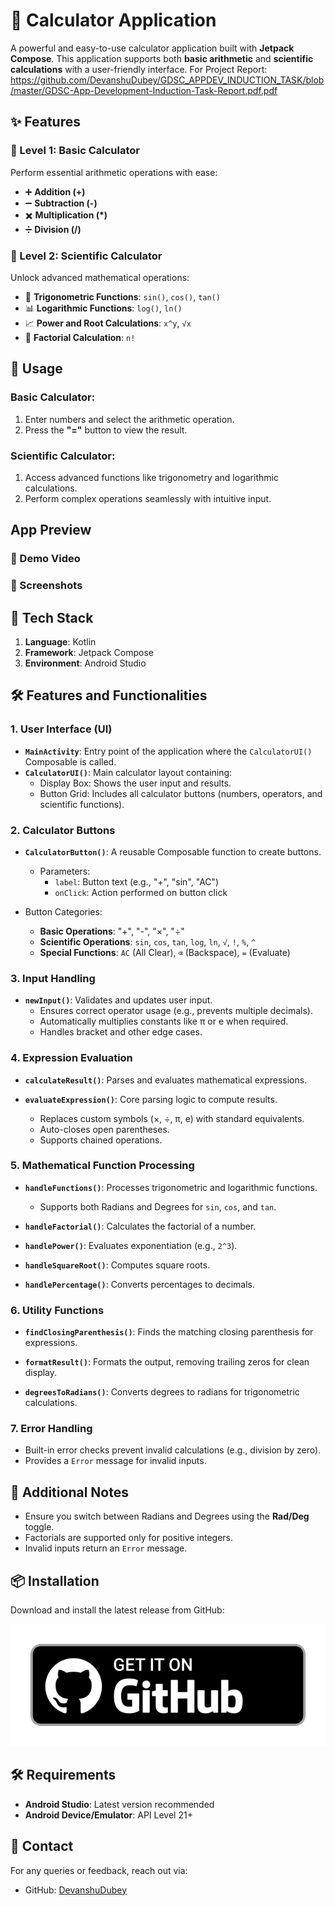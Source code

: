 # 📱 Calculator Application

A powerful and easy-to-use calculator application built with **Jetpack Compose**. This application supports both **basic arithmetic** and **scientific calculations** with a user-friendly interface.
For Project Report: https://github.com/DevanshuDubey/GDSC_APPDEV_INDUCTION_TASK/blob/master/GDSC-App-Development-Induction-Task-Report.pdf.pdf

## ✨ Features

### 🧮 Level 1: Basic Calculator
Perform essential arithmetic operations with ease:

- ➕ **Addition (+)**
- ➖ **Subtraction (-)**
- ✖️ **Multiplication (*)**
- ➗ **Division (/)**

### 🔬 Level 2: Scientific Calculator
Unlock advanced mathematical operations:

- 📐 **Trigonometric Functions**: `sin()`, `cos()`, `tan()`
- 📊 **Logarithmic Functions**: `log()`, `ln()`
- 📈 **Power and Root Calculations**: `x^y`, `√x`
- 🎯 **Factorial Calculation**: `n!`

## 📖 Usage

### Basic Calculator:
1. Enter numbers and select the arithmetic operation.
2. Press the **"="** button to view the result.

### Scientific Calculator:
1. Access advanced functions like trigonometry and logarithmic calculations.
2. Perform complex operations seamlessly with intuitive input.

## App Preview
### 📸 Demo Video
### 📸 Screenshots

## 📂 Tech Stack

1. **Language**: Kotlin
2. **Framework**: Jetpack Compose
3. **Environment**: Android Studio


## 🛠️ Features and Functionalities

### 1. **User Interface (UI)**

- **`MainActivity`**: Entry point of the application where the `CalculatorUI()` Composable is called.
- **`CalculatorUI()`**: Main calculator layout containing:
  - Display Box: Shows the user input and results.
  - Button Grid: Includes all calculator buttons (numbers, operators, and scientific functions).

### 2. **Calculator Buttons**

- **`CalculatorButton()`**: A reusable Composable function to create buttons.
  - Parameters:
    - `label`: Button text (e.g., "+", "sin", "AC")
    - `onClick`: Action performed on button click

- Button Categories:
    - **Basic Operations**: "+", "-", "×", "÷"
    - **Scientific Operations**: `sin`, `cos`, `tan`, `log`, `ln`, `√`, `!`, `%`, `^`
    - **Special Functions**: `AC` (All Clear), `⌫` (Backspace), `=` (Evaluate)

### 3. **Input Handling**

- **`newInput()`**: Validates and updates user input.
  - Ensures correct operator usage (e.g., prevents multiple decimals).
  - Automatically multiplies constants like π or e when required.
  - Handles bracket and other edge cases.

### 4. **Expression Evaluation**

- **`calculateResult()`**: Parses and evaluates mathematical expressions.

- **`evaluateExpression()`**: Core parsing logic to compute results.
  - Replaces custom symbols (×, ÷, π, e) with standard equivalents.
  - Auto-closes open parentheses.
  - Supports chained operations.

### 5. **Mathematical Function Processing**

- **`handleFunctions()`**: Processes trigonometric and logarithmic functions.
  - Supports both Radians and Degrees for `sin`, `cos`, and `tan`.

- **`handleFactorial()`**: Calculates the factorial of a number.

- **`handlePower()`**: Evaluates exponentiation (e.g., `2^3`).

- **`handleSquareRoot()`**: Computes square roots.

- **`handlePercentage()`**: Converts percentages to decimals.

### 6. **Utility Functions**

- **`findClosingParenthesis()`**: Finds the matching closing parenthesis for expressions.

- **`formatResult()`**: Formats the output, removing trailing zeros for clean display.

- **`degreesToRadians()`**: Converts degrees to radians for trigonometric calculations.

### 7. **Error Handling**

- Built-in error checks prevent invalid calculations (e.g., division by zero).
- Provides a `Error` message for invalid inputs.

## 📣 Additional Notes

- Ensure you switch between Radians and Degrees using the **Rad/Deg** toggle.
- Factorials are supported only for positive integers.
- Invalid inputs return an `Error` message.


## 📦 Installation

Download and install the latest release from GitHub:

[![Get it on GitHub](https://github.com/DevanshuDubey/GDSC_APPDEV_INDUCTION_TASK/blob/master/badge_github.png)](https://github.com/DevanshuDubey/GDSC_APPDEV_INDUCTION_TASK/releases/latest)

## 🛠️ Requirements
- **Android Studio**: Latest version recommended
- **Android Device/Emulator**: API Level 21+

## 📧 Contact
For any queries or feedback, reach out via:
- GitHub: [DevanshuDubey](https://github.com/DevanshuDubey)


